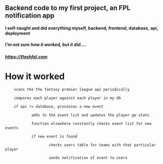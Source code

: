 ## Backend code to my first project, an FPL notification app 

#### I self-taught and did everything myself, backend, frontend, database, api, deployment

##### I'm not sure how it worked, but it did....

###### **https://flashfpl.com**

# How it worked


        scans the the fantasy premier league api periodically

        compares each player against each player in my db

        if api != database, processes a new event

                adds to the event list and updates the player gw stats
        
                function elsewhere constantly checks event list for new events
        
                if new event is found
        
                        checks users table for teams with that particular player
                
                        sends notification of event to users

